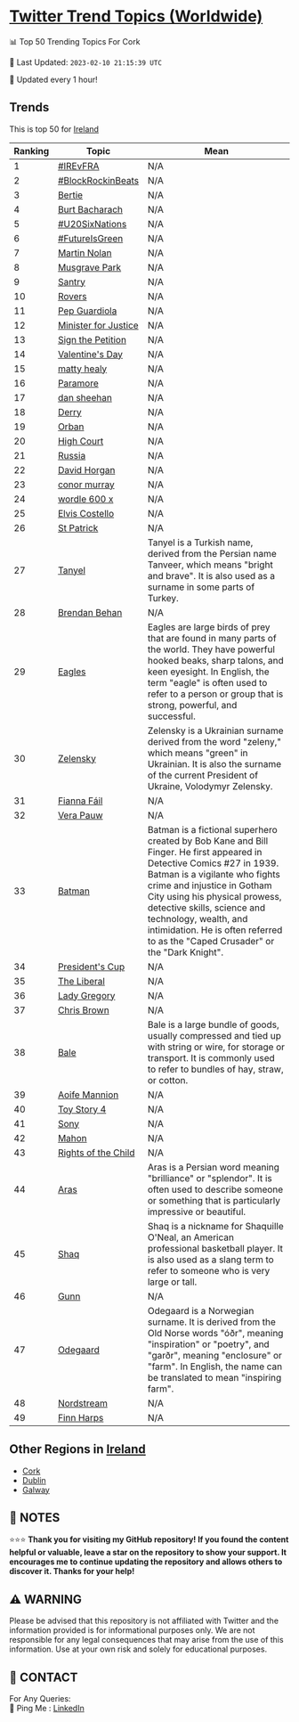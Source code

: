 [Twitter Trend Topics (Worldwide)](https://github.com/ErcinDedeoglu/Twitter-Trend-Topics)
==========


📊 Top 50 Trending Topics For Cork

📆 Last Updated: `2023-02-10 21:15:39 UTC`

🔧 Updated every 1 hour!


## Trends

This is top 50 for [Ireland](</Ireland>)

| Ranking | Topic | Mean |
| ------- | ------------ | ------------ |
| 1 | [#IREvFRA](http://twitter.com/search?q=%23IREvFRA) | N/A |
| 2 | [#BlockRockinBeats](http://twitter.com/search?q=%23BlockRockinBeats) | N/A |
| 3 | [Bertie](http://twitter.com/search?q=Bertie) | N/A |
| 4 | [Burt Bacharach](http://twitter.com/search?q=Burt+Bacharach) | N/A |
| 5 | [#U20SixNations](http://twitter.com/search?q=%23U20SixNations) | N/A |
| 6 | [#FutureIsGreen](http://twitter.com/search?q=%23FutureIsGreen) | N/A |
| 7 | [Martin Nolan](http://twitter.com/search?q=Martin+Nolan) | N/A |
| 8 | [Musgrave Park](http://twitter.com/search?q=Musgrave+Park) | N/A |
| 9 | [Santry](http://twitter.com/search?q=Santry) | N/A |
| 10 | [Rovers](http://twitter.com/search?q=Rovers) | N/A |
| 11 | [Pep Guardiola](http://twitter.com/search?q=Pep+Guardiola) | N/A |
| 12 | [Minister for Justice](http://twitter.com/search?q=Minister+for+Justice) | N/A |
| 13 | [Sign the Petition](http://twitter.com/search?q=Sign+the+Petition) | N/A |
| 14 | [Valentine's Day](http://twitter.com/search?q=Valentine%27s+Day) | N/A |
| 15 | [matty healy](http://twitter.com/search?q=matty+healy) | N/A |
| 16 | [Paramore](http://twitter.com/search?q=Paramore) | N/A |
| 17 | [dan sheehan](http://twitter.com/search?q=dan+sheehan) | N/A |
| 18 | [Derry](http://twitter.com/search?q=Derry) | N/A |
| 19 | [Orban](http://twitter.com/search?q=Orban) | N/A |
| 20 | [High Court](http://twitter.com/search?q=High+Court) | N/A |
| 21 | [Russia](http://twitter.com/search?q=Russia) | N/A |
| 22 | [David Horgan](http://twitter.com/search?q=David+Horgan) | N/A |
| 23 | [conor murray](http://twitter.com/search?q=conor+murray) | N/A |
| 24 | [wordle 600 x](http://twitter.com/search?q=wordle+600+x) | N/A |
| 25 | [Elvis Costello](http://twitter.com/search?q=Elvis+Costello) | N/A |
| 26 | [St Patrick](http://twitter.com/search?q=St+Patrick) | N/A |
| 27 | [Tanyel](http://twitter.com/search?q=Tanyel) | Tanyel is a Turkish name, derived from the Persian name Tanveer, which means "bright and brave". It is also used as a surname in some parts of Turkey. |
| 28 | [Brendan Behan](http://twitter.com/search?q=Brendan+Behan) | N/A |
| 29 | [Eagles](http://twitter.com/search?q=Eagles) | Eagles are large birds of prey that are found in many parts of the world. They have powerful hooked beaks, sharp talons, and keen eyesight. In English, the term "eagle" is often used to refer to a person or group that is strong, powerful, and successful. |
| 30 | [Zelensky](http://twitter.com/search?q=Zelensky) | Zelensky is a Ukrainian surname derived from the word "zeleny," which means "green" in Ukrainian. It is also the surname of the current President of Ukraine, Volodymyr Zelensky. |
| 31 | [Fianna Fáil](http://twitter.com/search?q=Fianna+F%c3%a1il) | N/A |
| 32 | [Vera Pauw](http://twitter.com/search?q=Vera+Pauw) | N/A |
| 33 | [Batman](http://twitter.com/search?q=Batman) | Batman is a fictional superhero created by Bob Kane and Bill Finger. He first appeared in Detective Comics #27 in 1939. Batman is a vigilante who fights crime and injustice in Gotham City using his physical prowess, detective skills, science and technology, wealth, and intimidation. He is often referred to as the "Caped Crusader" or the "Dark Knight". |
| 34 | [President's Cup](http://twitter.com/search?q=President%27s+Cup) | N/A |
| 35 | [The Liberal](http://twitter.com/search?q=The+Liberal) | N/A |
| 36 | [Lady Gregory](http://twitter.com/search?q=Lady+Gregory) | N/A |
| 37 | [Chris Brown](http://twitter.com/search?q=Chris+Brown) | N/A |
| 38 | [Bale](http://twitter.com/search?q=Bale) | Bale is a large bundle of goods, usually compressed and tied up with string or wire, for storage or transport. It is commonly used to refer to bundles of hay, straw, or cotton. |
| 39 | [Aoife Mannion](http://twitter.com/search?q=Aoife+Mannion) | N/A |
| 40 | [Toy Story 4](http://twitter.com/search?q=Toy+Story+4) | N/A |
| 41 | [Sony](http://twitter.com/search?q=Sony) | N/A |
| 42 | [Mahon](http://twitter.com/search?q=Mahon) | N/A |
| 43 | [Rights of the Child](http://twitter.com/search?q=Rights+of+the+Child) | N/A |
| 44 | [Aras](http://twitter.com/search?q=Aras) | Aras is a Persian word meaning "brilliance" or "splendor". It is often used to describe someone or something that is particularly impressive or beautiful. |
| 45 | [Shaq](http://twitter.com/search?q=Shaq) | Shaq is a nickname for Shaquille O'Neal, an American professional basketball player. It is also used as a slang term to refer to someone who is very large or tall. |
| 46 | [Gunn](http://twitter.com/search?q=Gunn) | N/A |
| 47 | [Odegaard](http://twitter.com/search?q=Odegaard) | Odegaard is a Norwegian surname. It is derived from the Old Norse words "óðr", meaning "inspiration" or "poetry", and "garðr", meaning "enclosure" or "farm". In English, the name can be translated to mean "inspiring farm". |
| 48 | [Nordstream](http://twitter.com/search?q=Nordstream) | N/A |
| 49 | [Finn Harps](http://twitter.com/search?q=Finn+Harps) | N/A |



## Other Regions in [Ireland](</Ireland>)

* [Cork](</Ireland/Cork.md>)
* [Dublin](</Ireland/Dublin.md>)
* [Galway](</Ireland/Galway.md>)



## 📝 NOTES

⭐⭐⭐ **Thank you for visiting my GitHub repository! If you found the content helpful or valuable, leave a star on the repository to show your support. It encourages me to continue updating the repository and allows others to discover it. Thanks for your help!**


## ⚠️ WARNING

Please be advised that this repository is not affiliated with Twitter and the information provided is for informational purposes only. We are not responsible for any legal consequences that may arise from the use of this information. Use at your own risk and solely for educational purposes.


## 📨 CONTACT

 For Any Queries:  
            🏓 Ping Me : [LinkedIn](https://www.linkedin.com/in/ercindedeoglu/)
